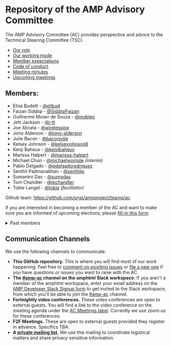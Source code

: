 # Repository of the AMP Advisory Committee

The AMP Advisory Committee (AC) provides perspective and advice to the Technical Steering Committee (TSC).

- [Our role](https://github.com/ampproject/meta/blob/master/GOVERNANCE.md#advisory-committee-ac)
- [Our working mode](https://github.com/ampproject/meta-ac/blob/master/WORKING_MODE.md)
- [Member expectations](https://github.com/ampproject/meta-ac/blob/master/MEMBER_EXPECTATIONS.md)
- [Code of conduct](https://github.com/ampproject/meta/blob/master/CODE_OF_CONDUCT.md)
- [Meeting minutes](https://github.com/ampproject/meta-ac/tree/master/meetings)
- [Upcoming meetings][meetings]

## Members:

- Elisa Budelli - [@elibud](https://github.com/elibud)
- Faizan Siddiqi - [@SiddiqiFaizan](https://github.com/SiddiqiFaizan)
- Guilherme Moser de Souza - [@mobtec](https://github.com/mobtec)
- Jett Jackson - [@j-tt](https://github.com/j-tt)
- Joe Alicata - [@wirelessjoe](https://github.com/wirelessjoe)
- Jono Alderson - [@jono-alderson](https://github.com/jono-alderson)
- Julie Bacon - [@baconjulie](https://github.com/baconjulie)
- Kelsey Johnson - [@kelseyjohnson8](https://github.com/kelseyjohnson8)
- Kenji Baheux - [@kenjibaheux](https://github.com/kenjibaheux)
- Marissa Halpert - [@marissa-halpert](https://github.com/marissa-halpert)
- Michael Chun - [@michaelwomple](https://github.com/michaelwomple) _(interim)_
- Pablo Delgado - [@pdelgadorodriguez](https://github.com/pdelgadorodriguez)
- Senthil Padmanabhan - [@senthilp](https://github.com/senthilp)
- Sumantro Das - [@sumodas](https://github.com/sumodas)
- Tom Chandler - [@tpchandler](https://github.com/tpchandler)
- Tobie Langel - [@tobie](https://github.com/tobie) _(facilitator)_

Github team: https://github.com/orgs/ampproject/teams/ac.

If you are interested in becoming a member of the AC and want to make sure you are informed of upcoming elections, please [fill-in this form][form].

<details>
  <summary>Past members</summary>
  
  - Ali Ghassemi - [@aghassemi](https://github.com/aghassemi)
  - Brian Howard - [@brianwhoward](https://github.com/brianwhoward) _(interim)_
  - Candice Gleason - [@candice-womp](https://github.com/candice-womp)
  - Charles Vazac - [@cvazac](https://github.com/cvazac)
  - Dane Knecht - [@dknecht](https://github.com/dknecht)
  - David Merrell - [@dymerrell](https://github.com/dymerrell)
  - Graham Loh - [@grahamle](https://github.com/grahamle)
  - Jeremy Keith - [@adactio](https://github.com/adactio)
  - Jervay Singh - [@jervay](https://github.com/jervay)
  - Léonie Watson - [@LJWatson](https://github.com/LJWatson)
  - Levi Durfee - [@levidurfee](https://github.com/levidurfee)
  - Maggie Wettergreen - [@mjwettergreen](https://github.com/mjwettergreen)
  - Melanie Sumner - [@melsumner](https://github.com/melsumner)
  - Melissa DePuydt - [@msteffan](https://github.com/msteffan)
  - Nicole Sullivan - [@stubbornella](https://github.com/stubbornella)
  - Ted Shuter - [@TedShuter](https://github.com/TedShuter)
  - Terence Eden - [@edent](https://github.com/edent)
  - Tim Jones - [@tones](https://github.com/tones)

</details>

## Communication Channels

We use the following channels to communicate:

- **This GitHub repository.** This is where you will find most of our work happening. Feel free to [comment on exisiting issues][issues] or [file a new one][new-issue] if you have questions or issues you want to raise with the AC.
- **The [#amp-ac][slack-channel] channel on the amphtml Slack workspace.** If you aren't a member of the amphtml workspace, enter your email address on the [AMP Developer Slack Signup form][slack-signup] to get invited to the Slack workspace, from which you'll be able to join the [#amp-ac][slack-channel] channel.
- **Fortnightly video conferences.** These video conferences are open to external guests. You will find a link to the video conference on the meeting agenda under the [AC Meetings label][meetings]. Currently we use zoom.us for these conferences.
- **F2F Meetings.** These are open to external guests provided they register in advance. Specifics TBA.
- **A [private mailing list][mailing-list].** We use this mailing to coordinate logistical matters and share privacy sensitive information.

[meetings]: https://github.com/ampproject/meta-ac/labels/AC%20Meeting
[issues]: https://github.com/ampproject/meta-ac/issues
[new-issue]: https://github.com/ampproject/meta-ac/issues/new
[slack-channel]: https://amphtml.slack.com/messages/amp-ac/
[slack-signup]: https://docs.google.com/forms/d/e/1FAIpQLSd83J2IZA6cdR6jPwABGsJE8YL4pkypAbKMGgUZZriU7Qu6Tg/viewform?fbzx=4406980310789882877
[mailing-list]: https://groups.google.com/a/ampproject.org/forum/#!forum/ac
[form]: https://forms.gle/nv5pg1jTH2HySr9u8
